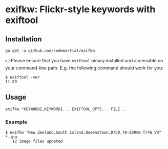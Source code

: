 # exifkw: Flickr-style keywords with exiftool

## Installation
`go get -u github.com/codemartial/exifkw`

👉Please ensure that you have `exiftool` binary installed and accessible on your command-line path. E.g. the following command should work for you:
```
$ exiftool -ver
11.59
```

## Usage
`exifkw "KEYWORD[,KEYWORD]... EXIFTOOL_OPTS... FILE...`
### Example
```
$ exifkw "New Zealand,South Island,Queenstown,D750,70-200mm f/4G VR" *.jpg
   12 image files updated
```